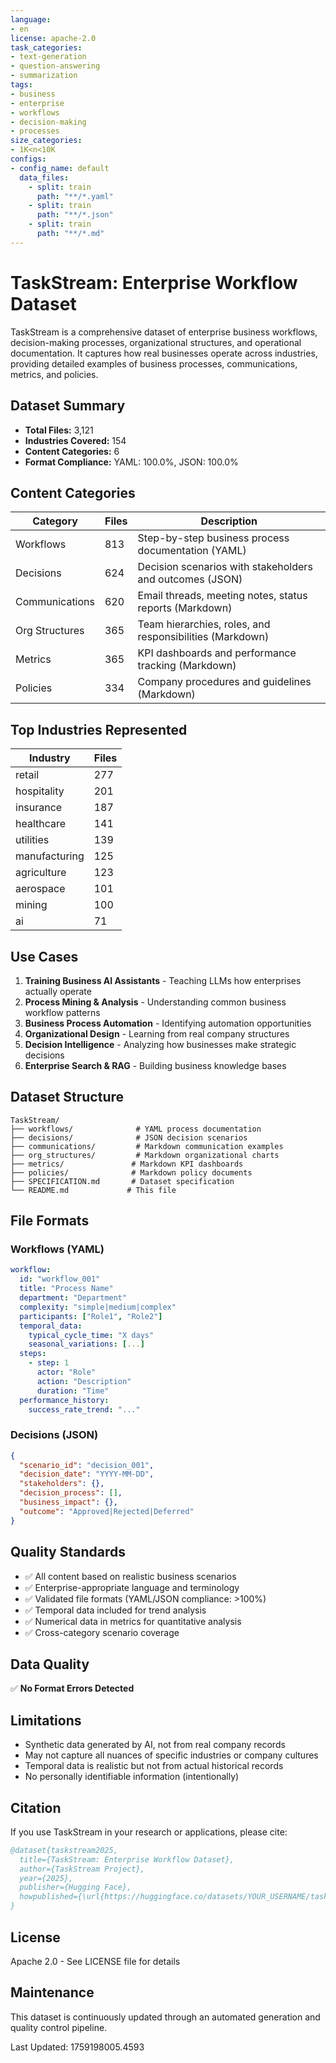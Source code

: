 ```yaml
---
language:
- en
license: apache-2.0
task_categories:
- text-generation
- question-answering
- summarization
tags:
- business
- enterprise
- workflows
- decision-making
- processes
size_categories:
- 1K<n<10K
configs:
- config_name: default
  data_files:
    - split: train
      path: "**/*.yaml"
    - split: train
      path: "**/*.json"
    - split: train  
      path: "**/*.md"
---
```


# TaskStream: Enterprise Workflow Dataset

TaskStream is a comprehensive dataset of enterprise business workflows, decision-making processes, organizational structures, and operational documentation. It captures how real businesses operate across industries, providing detailed examples of business processes, communications, metrics, and policies.

## Dataset Summary

- **Total Files:** 3,121
- **Industries Covered:** 154
- **Content Categories:** 6
- **Format Compliance:** YAML: 100.0%, JSON: 100.0%

## Content Categories

| Category | Files | Description |
|----------|-------|-------------|
| Workflows | 813 | Step-by-step business process documentation (YAML) |
| Decisions | 624 | Decision scenarios with stakeholders and outcomes (JSON) |
| Communications | 620 | Email threads, meeting notes, status reports (Markdown) |
| Org Structures | 365 | Team hierarchies, roles, and responsibilities (Markdown) |
| Metrics | 365 | KPI dashboards and performance tracking (Markdown) |
| Policies | 334 | Company procedures and guidelines (Markdown) |

## Top Industries Represented

| Industry | Files |
|----------|-------|
| retail | 277 |
| hospitality | 201 |
| insurance | 187 |
| healthcare | 141 |
| utilities | 139 |
| manufacturing | 125 |
| agriculture | 123 |
| aerospace | 101 |
| mining | 100 |
| ai | 71 |

## Use Cases

1. **Training Business AI Assistants** - Teaching LLMs how enterprises actually operate
2. **Process Mining & Analysis** - Understanding common business workflow patterns
3. **Business Process Automation** - Identifying automation opportunities
4. **Organizational Design** - Learning from real company structures
5. **Decision Intelligence** - Analyzing how businesses make strategic decisions
6. **Enterprise Search & RAG** - Building business knowledge bases

## Dataset Structure

```
TaskStream/
├── workflows/              # YAML process documentation
├── decisions/              # JSON decision scenarios
├── communications/         # Markdown communication examples
├── org_structures/         # Markdown organizational charts
├── metrics/               # Markdown KPI dashboards
├── policies/              # Markdown policy documents
├── SPECIFICATION.md       # Dataset specification
└── README.md             # This file
```

## File Formats

### Workflows (YAML)
```yaml
workflow:
  id: "workflow_001"
  title: "Process Name"
  department: "Department"
  complexity: "simple|medium|complex"
  participants: ["Role1", "Role2"]
  temporal_data:
    typical_cycle_time: "X days"
    seasonal_variations: [...]
  steps:
    - step: 1
      actor: "Role"
      action: "Description"
      duration: "Time"
  performance_history:
    success_rate_trend: "..."
```

### Decisions (JSON)
```json
{
  "scenario_id": "decision_001",
  "decision_date": "YYYY-MM-DD",
  "stakeholders": {},
  "decision_process": [],
  "business_impact": {},
  "outcome": "Approved|Rejected|Deferred"
}
```

## Quality Standards

- ✅ All content based on realistic business scenarios
- ✅ Enterprise-appropriate language and terminology
- ✅ Validated file formats (YAML/JSON compliance: >100%)
- ✅ Temporal data included for trend analysis
- ✅ Numerical data in metrics for quantitative analysis
- ✅ Cross-category scenario coverage

## Data Quality

✅ **No Format Errors Detected**

## Limitations

- Synthetic data generated by AI, not from real company records
- May not capture all nuances of specific industries or company cultures
- Temporal data is realistic but not from actual historical records
- No personally identifiable information (intentionally)

## Citation

If you use TaskStream in your research or applications, please cite:

```bibtex
@dataset{taskstream2025,
  title={TaskStream: Enterprise Workflow Dataset},
  author={TaskStream Project},
  year={2025},
  publisher={Hugging Face},
  howpublished={\url{https://huggingface.co/datasets/YOUR_USERNAME/taskstream}}
}
```

## License

Apache 2.0 - See LICENSE file for details

## Maintenance

This dataset is continuously updated through an automated generation and quality control pipeline.

Last Updated: 1759198005.4593
